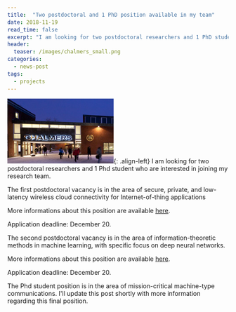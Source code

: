 ```yaml
--- 
title:  "Two postdoctoral and 1 PhD position available in my team"
date: 2018-11-19
read_time: false
excerpt: "I am looking for two postdoctoral researchers and 1 PhD students who would like to join my team"
header:
  teaser: /images/chalmers_small.png
categories: 
  - news-post
tags:
  - projects
---
```



![image-left](/images/chalmers_small.png){: .align-left}
I am looking for two postdoctoral researchers and 1 Phd student who are interested in joining my research team.

The first postdoctoral vacancy is in the area of secure, private, and low-latency wireless cloud connectivity for Internet-of-thing applications

More informations about this position are available [here](http://www.chalmers.se/en/about-chalmers/Working-at-Chalmers/Vacancies/Pages/default.aspx?rmpage=job&rmjob=6928). 

Application deadline: December 20.

The second postdoctoral vacancy is in the area of information-theoretic methods in machine learning, with specific focus on deep neural networks.

More informations about this position are available [here](http://www.chalmers.se/en/about-chalmers/Working-at-Chalmers/Vacancies/Pages/default.aspx?rmpage=job&rmjob=6918). 

Application deadline: December 20.

The Phd student position is in the area of mission-critical machine-type communications. I'll update this post shortly with more information regarding this final position.

